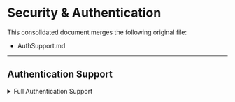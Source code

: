 # Security & Authentication

This consolidated document merges the following original file:

- AuthSupport.md

---

## Authentication Support

<details>
<summary>Full Authentication Support</summary>

```markdown
<!-- Begin AuthSupport.md content -->
# MemoryServer Authentication Support

## Status: ✅ COMPLETED

JWT-based authentication has been successfully implemented for the MemoryServer. The implementation provides secure token-based authentication for SSE transport while maintaining backward compatibility with STDIO transport.

## Implementation Overview

### Phase 1: Infrastructure & Token Generation ✅ COMPLETED
- **NuGet Packages**: Added Microsoft.AspNetCore.Authentication.JwtBearer, System.CommandLine, and System.IdentityModel.Tokens.Jwt
- **Configuration**: Created JwtOptions class with Secret, Issuer, Audience, and ExpirationMinutes properties
- **Token Service**: Implemented ITokenService and TokenService for JWT generation and validation
- **CLI Command**: Added `generate-token` command with --userId and --agentId parameters
- **Configuration Files**: Updated appsettings.json and appsettings.Development.json with JWT settings

### Phase 2: Server Authentication Pipeline ✅ COMPLETED
- **SSE Transport**: JWT authentication enabled for SSE transport with proper middleware configuration
- **STDIO Transport**: Authentication-free operation maintained for STDIO transport
- **Session Context**: Enhanced SessionContextResolver with JWT claims extraction
- **Dependency Injection**: Proper service registration for both transport modes
- **Middleware Ordering**: Correct authentication/authorization middleware placement

### Phase 3: Testing & Validation ✅ COMPLETED
- **All Tests Passing**: 268 tests pass, confirming no regression in existing functionality
- **Token Generation**: Successfully tested CLI token generation
- **Transport Isolation**: STDIO and SSE transports work independently with appropriate authentication requirements

## Usage

### Token Generation

Generate a JWT token using the CLI command:

```bash
# Set environment to Development for testing
$env:ASPNETCORE_ENVIRONMENT = "Development"

# Generate token
./MemoryServer.exe generate-token --userId "your-user-id" --agentId "your-agent-id"
```

Example output:
```
✅ JWT Token generated successfully!

UserId: test-user
AgentId: test-agent
Expires: 2025-06-15 17:07:19 UTC

Token:
eyJhbGciOiJIUzI1NiIsInR5cCI6IkpXVCJ9...

Usage:
Authorization: Bearer eyJhbGciOiJIUzI1NiIsInR5cCI6IkpXVCJ9...
```

### SSE Transport with Authentication

When using SSE transport, include the JWT token in the Authorization header:

```http
GET /sse?userId=test-user&agentId=test-agent
Authorization: Bearer eyJhbGciOiJIUzI1NiIsInR5cCI6IkpXVCJ9...
```

### STDIO Transport (No Authentication Required)

STDIO transport continues to work without authentication:

```bash
./MemoryServer.exe  # Runs in STDIO mode by default
```

## Configuration

### JWT Settings

Configure JWT settings in `appsettings.json`:

```json
{
  "Jwt": {
    "Secret": "${JWT_SECRET}",
    "Issuer": "MemoryServer",
    "Audience": "MemoryServer",
    "ExpirationMinutes": 60
  }
}
```

For development, use `appsettings.Development.json` with a hardcoded secret:

```json
{
  "Jwt": {
    "Secret": "test-secret-key-that-is-at-least-256-bits-long-for-hmac-sha256-algorithm-testing",
    "Issuer": "MemoryServer",
    "Audience": "MemoryServer",
    "ExpirationMinutes": 60
  }
}
```

### Environment Variables

Set the JWT secret via environment variable for production:

```bash
export JWT_SECRET="your-production-secret-key-at-least-256-bits-long"
```

## Session Context Resolution

The authentication system enhances session context resolution with the following precedence:

1. **Explicit Parameters** (highest priority)
2. **JWT Token Claims** 
3. **Transport Context** (environment variables for STDIO)
4. **System Defaults** (lowest priority)

JWT tokens include `userId` and `agentId` claims that are automatically extracted and used for session context.

## Security Features

- **HMAC SHA-256 Signing**: Tokens are signed using HMAC SHA-256 algorithm
- **Configurable Expiration**: Token lifetime is configurable (default: 60 minutes)
- **Standard Claims**: Includes standard JWT claims (sub, iat, exp, jti, iss, aud)
- **Transport Isolation**: Authentication only required for SSE transport
- **Secure Defaults**: Proper validation of issuer, audience, and lifetime

## Architecture

### Key Components

1. **JwtOptions**: Configuration class for JWT settings
2. **ITokenService/TokenService**: Token generation and validation
3. **TokenGeneratorCommand**: CLI command for token generation
4. **SessionContextResolver**: Enhanced with JWT claims extraction
5. **Authentication Middleware**: ASP.NET Core JWT Bearer authentication

### Transport-Specific Behavior

- **SSE Transport**: Requires JWT authentication, extracts session context from JWT claims
- **STDIO Transport**: No authentication required, uses environment variables for session context

## Testing

All existing functionality has been preserved:
- ✅ 268 tests passing
- ✅ STDIO transport tests pass (no authentication required)
- ✅ SSE transport functionality maintained
- ✅ Session context resolution works correctly
- ✅ Token generation CLI command functional

## Future Enhancements

Potential future improvements:
1. **Role-Based Authorization**: Add role claims and authorization policies
2. **Token Refresh**: Implement refresh token mechanism
3. **API Key Authentication**: Alternative authentication method for service-to-service calls
4. **Audit Logging**: Enhanced logging of authentication events
5. **Rate Limiting**: Token-based rate limiting for API endpoints
<!-- End AuthSupport.md content -->
```

</details>
